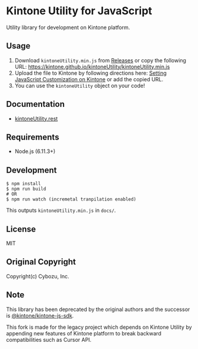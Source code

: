 # Kintone Utility for JavaScript
Utility library for development on Kintone platform.

## Usage
1. Download `kintoneUtility.min.js` from [Releases](https://github.com/kintone/kintoneUtility/releases) 
   or copy the following URL: https://kintone.github.io/kintoneUtility/kintoneUtility.min.js
2. Upload the file to Kintone by following directions here: [Setting JavaScript Customization on Kintone](https://help.kintone.com/en/k/user/js_customize.html)
   or add the copied URL.
3. You can use the `kintoneUtility` object on your code!

## Documentation
* [kintoneUtility.rest](./guides/rest_doc.md)

## Requirements
* Node.js (6.11.3+)

## Development
```console
$ npm install
$ npm run build
# OR
$ npm run watch (incremetal tranpilation enabled)
```

This outputs `kintoneUtility.min.js` in `docs/`.

## License
MIT

## Original Copyright
Copyright(c) Cybozu, Inc.

## Note

This library has been deprecated by the original authors and the successor is [@kintone/kintone-js-sdk](https://www.npmjs.com/package/@kintone/kintone-js-sdk). 

This fork is made for the legacy project which depends on Kintone Utility by appending new features of Kintone platform to break backward compatibilities such as Cursor API.
